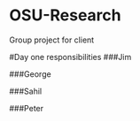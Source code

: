
# OSU-Research
Group project for client

#Day one responsibilities
###Jim

###George

###Sahil

###Peter